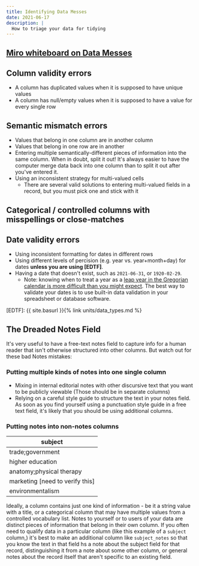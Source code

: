 ```yaml
---
title: Identifying Data Messes
date: 2021-06-17
description: |
  How to triage your data for tidying
---
```


## [Miro whiteboard on Data Messes](https://miro.com/app/board/o9J_lC-HL_A=/)


## Column validity errors

- A column has duplicated values when it is supposed to have unique values
- A column has null/empty values when it is supposed to have a value for every single row

## Semantic mismatch errors

- Values that belong in one column are in another column
- Values that belong in one row are in another
- Entering multiple semantically-different pieces of information into the same column. When in doubt, split it out! It's always easier to have the computer merge data back into one column than to split it out after you've entered it.
- Using an inconsistent strategy for multi-valued cells
  - There are several valid solutions to entering multi-valued fields in a record, but you must pick one and stick with it


## Categorical / controlled columns with misspellings or close-matches



## Date validity errors

- Using inconsistent formatting for dates in different rows
- Using different levels of percision (e.g. year vs. year+month+day) for dates **unless you are using [EDTF]**.
- Having a date that doesn't exist, such as `2021-06-31`, or `1920-02-29`.
  - Note: knowing when to treat a year as a [leap year in the Gregorian calendar is more difficult than you might expect](https://en.wikipedia.org/wiki/Leap_year#Gregorian_calendar). The best way to validate your dates is to use built-in data validation in your spreadsheet or database software.

[EDTF]: {{ site.basurl }}{% link units/data_types.md %}

## The Dreaded Notes Field

It's very useful to have a free-text notes field to capture info for a human reader that isn't otherwise structured into other columns. But watch out for these bad Notes mistakes:


### Putting multiple kinds of notes into one single column

- Mixing in internal editorial notes with other discursive text that you want to be publicly viewable (Those should be in separate columns)
- Relying on a careful style guide to structure the text in your notes field. As soon as you find yourself using a punctuation style guide in a free text field, it's likely that you should be using additional columns.

### Putting notes into non-notes columns

| subject                           |
| --------------------------------- |
| trade;government                  |
| higher education                  |
| anatomy;physical therapy          |
| marketing \[need to verify this\] |
| environmentalism                  |

Ideally, a column contains just one kind of information - be it a string value with a title, or a categorical column that may have multiple values from a controlled vocabulary list. Notes to yourself or to users of your data are distinct pieces of information that belong in their own column. If you often need to qualify data in a particular column (like this example of a `subject` column,) it's best to make an additional column like `subject_notes` so that you know the text in that field hs a note about the subject field for that record, distinguishing it from a note about some other column, or general notes about the record itself that aren't specific to an existing field.


